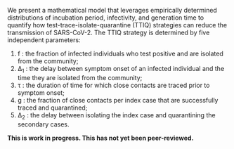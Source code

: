We present a mathematical model that leverages empirically determined distributions of incubation period, infectivity, and generation time to quantify how test-trace-isolate-quarantine (TTIQ) strategies can reduce the transmission of SARS-CoV-2.
The TTIQ strategy is determined by five independent parameters:

1.	f : the fraction of infected individuals who test positive and are isolated from the community;
2.	Δ<sub>1</sub> : the delay between symptom onset of an infected individual and the time they are isolated from the community;
3.	τ : the duration of time for which close contacts are traced prior to symptom onset;
4.	g : the fraction of close contacts per index case that are successfully traced and quarantined;
5.	Δ<sub>2</sub> : the delay between isolating the index case and quarantining the secondary cases.

**This is work in progress. This has not yet been peer-reviewed.**
<!--**Read the full preprint on [medRxiv](https://www.medrxiv.org/content/10.1101/2020.09.24.20201061v2).**-->
